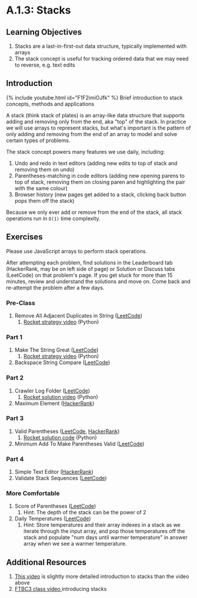 # A.1.3: Stacks

## Learning Objectives

1. Stacks are a last-in-first-out data structure, typically implemented with arrays
2. The stack concept is useful for tracking ordered data that we may need to reverse, e.g. text edits

## Introduction

{% include youtube.html id="F1F2imiOJfk" %}
Brief introduction to stack concepts, methods and applications


A stack (think stack of plates) is an array-like data structure that supports adding and removing only from the end, aka "top" of the stack. In practice we will use arrays to represent stacks, but what's important is the pattern of only adding and removing from the end of an array to model and solve certain types of problems.

The stack concept powers many features we use daily, including:

1. Undo and redo in text editors (adding new edits to top of stack and removing them on undo)
2. Parentheses-matching in code editors (adding new opening parens to top of stack, removing them on closing paren and highlighting the pair with the same colour)
3. Browser history (new pages get added to a stack, clicking back button pops them off the stack)

Because we only ever add or remove from the end of the stack, all stack operations run in `O(1)` time complexity.

## Exercises

Please use JavaScript arrays to perform stack operations.

After attempting each problem, find solutions in the Leaderboard tab (HackerRank, may be on left side of page) or Solution or Discuss tabs (LeetCode) on that problem's page. If you get stuck for more than 15 minutes, review and understand the solutions and move on. Come back and re-attempt the problem after a few days.

### Pre-Class

1. Remove All Adjacent Duplicates in String ([LeetCode](https://leetcode.com/problems/remove-all-adjacent-duplicates-in-string/))
   1. [Rocket strategy video](https://youtu.be/y---RCHCdD4?t=4613) (Python)

### Part 1

1. Make The String Great ([LeetCode](https://leetcode.com/problems/make-the-string-great/))
   1. [Rocket strategy video](https://youtu.be/y---RCHCdD4?t=4457) (Python)
2. Backspace String Compare ([LeetCode](https://leetcode.com/problems/backspace-string-compare/))

### Part 2

1. Crawler Log Folder ([LeetCode](https://leetcode.com/problems/crawler-log-folder/))
   1. [Rocket solution video](https://youtu.be/y---RCHCdD4?t=2460) (Python)
2. Maximum Element ([HackerRank](https://www.hackerrank.com/challenges/maximum-element/problem?isFullScreen=true))

### Part 3

1. Valid Parentheses ([LeetCode](https://leetcode.com/problems/valid-parentheses/), [HackerRank](https://www.hackerrank.com/challenges/balanced-brackets/problem?isFullScreen=true))
   1. [Rocket solution code](https://pastebin.com/qGbG1BAN) (Python)
2. Minimum Add To Make Parentheses Valid ([LeetCode](https://leetcode.com/problems/minimum-add-to-make-parentheses-valid/))

### Part 4

1. Simple Text Editor ([HackerRank](https://www.hackerrank.com/challenges/simple-text-editor/problem?isFullScreen=true))
2. Validate Stack Sequences ([LeetCode](https://leetcode.com/problems/validate-stack-sequences/))

### More Comfortable

1. Score of Parentheses ([LeetCode](https://leetcode.com/problems/score-of-parentheses/))
   1. Hint: The depth of the stack can be the power of 2
2. Daily Temperatures ([LeetCode](https://leetcode.com/problems/daily-temperatures/))
   1. Hint: Store temperatures and their array indexes in a stack as we iterate through the input array, and pop those temperatures off the stack and populate "num days until warmer temperature" in answer array when we see a warmer temperature.

## Additional Resources

1. [This video](https://www.youtube.com/watch?v=F1F2imiOJfk) is slightly more detailed introduction to stacks than the video above
2. [FTBC3 class video ](https://youtu.be/y---RCHCdD4?t=559)introducing stacks
